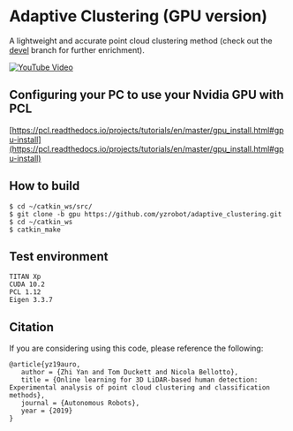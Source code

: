 # Adaptive Clustering (GPU version) #

A lightweight and accurate point cloud clustering method (check out the [devel](https://github.com/yzrobot/adaptive_clustering/tree/devel) branch for further enrichment).

[![YouTube Video](https://img.youtube.com/vi/rmPn7mWssto/0.jpg)](https://www.youtube.com/watch?v=rmPn7mWssto)

## Configuring your PC to use your Nvidia GPU with PCL ##

[https://pcl.readthedocs.io/projects/tutorials/en/master/gpu_install.html#gpu-install](https://pcl.readthedocs.io/projects/tutorials/en/master/gpu_install.html#gpu-install)

## How to build ##
```
$ cd ~/catkin_ws/src/
$ git clone -b gpu https://github.com/yzrobot/adaptive_clustering.git
$ cd ~/catkin_ws
$ catkin_make
```

## Test environment ##
```
TITAN Xp
CUDA 10.2
PCL 1.12
Eigen 3.3.7
```

## Citation ##
If you are considering using this code, please reference the following:
```
@article{yz19auro,
   author = {Zhi Yan and Tom Duckett and Nicola Bellotto},
   title = {Online learning for 3D LiDAR-based human detection: Experimental analysis of point cloud clustering and classification methods},
   journal = {Autonomous Robots},
   year = {2019}
}
```
